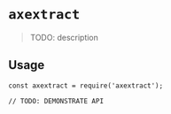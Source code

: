 # `axextract`

> TODO: description

## Usage

```
const axextract = require('axextract');

// TODO: DEMONSTRATE API
```
